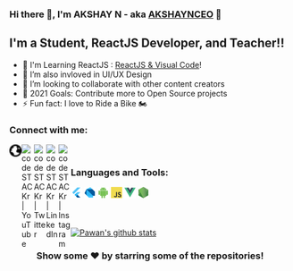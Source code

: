 ### Hi there 👋, I'm AKSHAY N - aka [AKSHAYNCEO][website] 👋

## I'm a Student, ReactJS Developer, and Teacher!!

- 🔭 I'm Learning ReactJS : [ReactJS & Visual Code][vscode]!
- 🌱 I’m also invloved in UI/UX Design
- 👯 I’m looking to collaborate with other content creators
- 🥅 2021 Goals: Contribute more to Open Source projects
- ⚡ Fun fact: I love to Ride a Bike 🏍️

### Connect with me:

[<img align="left" alt="codeSTACKr.com" width="22px" src="https://raw.githubusercontent.com/iconic/open-iconic/master/svg/globe.svg" />][website]
[<img align="left" alt="codeSTACKr | YouTube" width="22px" src="https://cdn.jsdelivr.net/npm/simple-icons@v3/icons/youtube.svg" />][youtube]
[<img align="left" alt="codeSTACKr | Twitter" width="22px" src="https://cdn.jsdelivr.net/npm/simple-icons@v3/icons/twitter.svg" />][twitter]
[<img align="left" alt="codeSTACKr | LinkedIn" width="22px" src="https://cdn.jsdelivr.net/npm/simple-icons@v3/icons/linkedin.svg" />][linkedin]
[<img align="left" alt="codeSTACKr | Instagram" width="22px" src="https://cdn.jsdelivr.net/npm/simple-icons@v3/icons/instagram.svg" />][instagram]

<br />

### Languages and Tools:

<code><img height="20" src="https://raw.githubusercontent.com/github/explore/80688e429a7d4ef2fca1e82350fe8e3517d3494d/topics/flutter/flutter.png"></code>
<code><img height="20" src="https://raw.githubusercontent.com/github/explore/80688e429a7d4ef2fca1e82350fe8e3517d3494d/topics/dart/dart.png"></code>
<code><img height="20" src="https://raw.githubusercontent.com/github/explore/80688e429a7d4ef2fca1e82350fe8e3517d3494d/topics/android/android.png"></code>
<code><img height="20" src="https://raw.githubusercontent.com/github/explore/80688e429a7d4ef2fca1e82350fe8e3517d3494d/topics/javascript/javascript.png"></code>
<code><img height="20" src="https://raw.githubusercontent.com/github/explore/80688e429a7d4ef2fca1e82350fe8e3517d3494d/topics/vue/vue.png"></code>
<code><img height="20" src="https://raw.githubusercontent.com/github/explore/80688e429a7d4ef2fca1e82350fe8e3517d3494d/topics/nodejs/nodejs.png"></code>  

<br />
<br />

<a href="https://github.com/akshaynceo">
 <img align="center" src="https://github-readme-stats.vercel.app/api?username=akshaynceo&show_icons=true&theme=light&line_height=27" alt="Pawan's github stats"/>
</a>

<div align="center">

### Show some ❤️ by starring some of the repositories!

</div>

[website]: https://akshaynceo.netlify.app
[vscode]: https://code.visualstudio.com
[twitter]: https://twitter.com/akshaynceo
[youtube]: https://www.youtube.com/channel/UC8too--Yf2y8cxpkiylPw5w
[instagram]: https://instagram.com/akshaynceo
[linkedin]: https://linkedin.com/in/
[webdevplaylist]: https://www.youtube.com/channel/UC8too--Yf2y8cxpkiylPw5w
[jsplaylist]: https://www.youtube.com/channel/UC8too--Yf2y8cxpkiylPw5w
[cssplaylist]: https://www.youtube.com/channel/UC8too--Yf2y8cxpkiylPw5w
[reactplaylist]: https://www.youtube.com/channel/UC8too--Yf2y8cxpkiylPw5w
